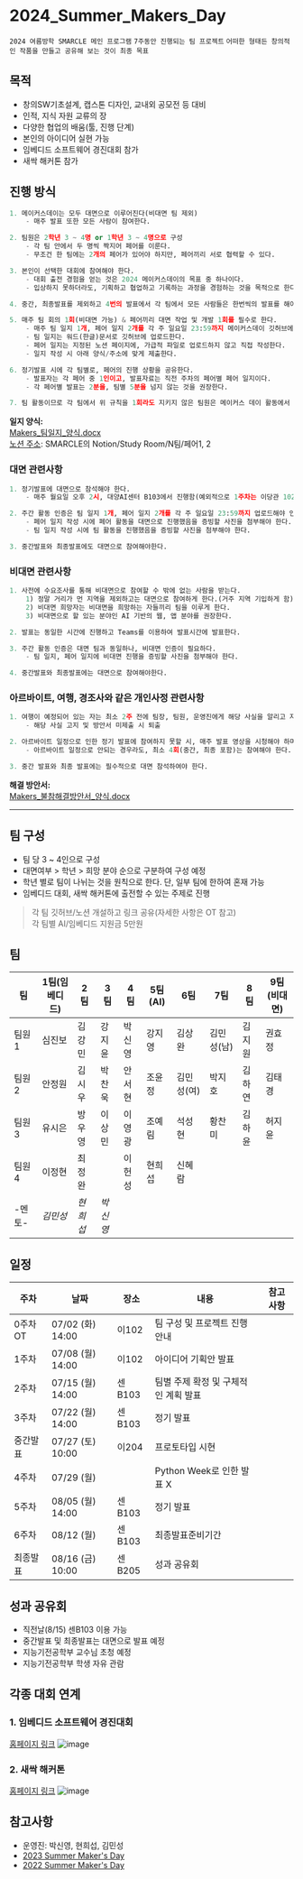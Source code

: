 # 2024_Summer_Makers_Day

`2024 여름방학 SMARCLE 메인 프로그램`
`7주동안 진행되는 팀 프로젝트`
`어떠한 형태든 창의적인 작품을 만들고 공유해 보는 것이 최종 목표`

## 목적

- 창의SW기초설계, 캡스톤 디자인, 교내외 공모전 등 대비
- 인적, 지식 자원 교류의 장
- 다양한 협업의 배움(툴, 진행 단계)
- 본인의 아이디어 실현 가능
- 임베디드 소프트웨어 경진대회 참가
- 새싹 해커톤 참가

## 진행 방식

```python
1. 메이커스데이는 모두 대면으로 이루어진다(비대면 팀 제외)
	- 매주 발표 또한 모든 사람이 참여한다.

2. 팀원은 2학년 3 ~ 4명 or 1학년 3 ~ 4명으로 구성
	- 각 팀 안에서 두 명씩 짝지어 페어를 이룬다.
	- 무조건 한 팀에는 2개의 페어가 있어야 하지만, 페어끼리 서로 협력할 수 있다.

3. 본인이 선택한 대회에 참여해야 한다.
	- 대회 출전 경험을 얻는 것은 2024 메이커스데이의 목표 중 하나이다.
	- 입상하지 못하더라도, 기획하고 협업하고 기록하는 과정을 경험하는 것을 목적으로 한다.

4. 중간, 최종발표를 제외하고 4번의 발표에서 각 팀에서 모든 사람들은 한번씩의 발표를 해야 한다.

5. 매주 팀 회의 1회(비대면 가능) & 페어끼리 대면 작업 및 개발 1회를 필수로 한다.
	- 매주 팀 일지 1개, 페어 일지 2개를 각 주 일요일 23:59까지 메이커스데이 깃허브에 업로드해야 인정된다.
	- 팀 일지는 워드(한글)문서로 깃허브에 업로드한다.
	- 페어 일지는 지정된 노션 페이지에, 가급적 파일로 업로드하지 않고 직접 작성한다.
	- 일지 작성 시 아래 양식/주소에 맞게 제출한다.

6. 정기발표 시에 각 팀별로, 페어의 진행 상황을 공유한다.
	- 발표자는 각 페어 중 1인이고, 발표자료는 직전 주차의 페어별 페어 일지이다.
	- 각 페어별 발표는 2분을, 팀별 5분을 넘지 않는 것을 권장한다.

7. 팀 활동이므로 각 팀에서 위 규칙을 1회라도 지키지 않은 팀원은 메이커스 데이 활동에서 제외하고 동아리 경고 1회를 부여한다.
```

__일지 양식:__\
[Makers_팀일지_양식.docx](https://github.com/Shinyoung-P/2024_Summer_Makers_Day/blob/main/Makers_%ED%8C%80%EC%9D%BC%EC%A7%80_%EC%96%91%EC%8B%9D.docx
)\
[노션 주소](https://www.notion.so/smarcle/Study-Room-fa75995276784bc2bcd871b9c949c6ab?pvs=4#292761685171428eaf08498f0cc31c72): SMARCLE의 Notion/Study Room/N팀/페어1, 2

### 대면 관련사항
```python
1. 정기발표에 대면으로 참석해야 한다.
	- 매주 월요일 오후 2시, 대양AI센터 B103에서 진행함(예외적으로 1주차는 이당관 102에서 진행)

2. 주간 활동 인증은 팀 일지 1개, 페어 일지 2개를 각 주 일요일 23:59까지 업로드해야 인정된다.
	- 페어 일지 작성 시에 페어 활동을 대면으로 진행했음을 증빙할 사진을 첨부해야 한다.
	- 팀 일지 작성 시에 팀 활동을 진행했음을 증빙할 사진을 첨부해야 한다.

3. 중간발표와 최종발표에도 대면으로 참여해야한다.
```

### 비대면 관련사항

```python
1. 사전에 수요조사를 통해 비대면으로 참여할 수 밖에 없는 사람을 받는다.
    1) 정말 거리가 먼 지역을 제외하고는 대면으로 참여하게 한다.(거주 지역 기입하게 함)
    2) 비대면 희망자는 비대면을 희망하는 자들끼리 팀을 이루게 한다.
    3) 비대면으로 할 있는 분야인 AI 기반의 웹, 앱 분야를 권장한다.

2. 발표는 동일한 시간에 진행하고 Teams를 이용하여 발표시간에 발표한다.

3. 주간 활동 인증은 대면 팀과 동일하나, 비대면 인증이 필요하다.
	- 팀 일지, 페어 일지에 비대면 진행을 증빙할 사진을 첨부해야 한다.

4. 중간발표와 최종발표에는 대면으로 참여해야한다.
```

### 아르바이트, 여행, 경조사와 같은 개인사정 관련사항

```python
1. 여행이 예정되어 있는 자는 최소 2주 전에 팀장, 팀원, 운영진에게 해당 사실을 알리고 자신의 공백으로 인한 해결 방안서 또한 작성한다.
	- 해당 사실 고지 및 방안서 미제출 시 퇴출

2. 아르바이트 일정으로 인한 정기 발표에 참여하지 못할 시, 매주 발표 영상을 시청해야 하며, 영상에서 요구하는 내용을 작성해야 한다.
	- 아르바이트 일정으로 안되는 경우라도, 최소 4회(중간, 최종 포함)는 참여해야 한다.

3. 중간 발표와 최종 발표에는 필수적으로 대면 참석하여야 한다.
```

__해결 방안서:__\
[Makers_불참해결방안서_양식.docx](https://github.com/Shinyoung-P/2024_Summer_Makers_Day/blob/main/Makers_%EB%B6%88%EC%B0%B8%ED%95%B4%EA%B2%B0%EB%B0%A9%EC%95%88%EC%84%9C_%EC%96%91%EC%8B%9D.docx)


---

## 팀 구성

- 팀 당 3 ~ 4인으로 구성
- 대면여부 > 학년 > 희망 분야 순으로 구분하여 구성 예정
- 학년 별로 팀이 나뉘는 것을 원칙으로 한다. 단, 일부 팀에 한하여 혼재 가능
- 임베디드 대회, 새싹 해커톤에 출전할 수 있는 주제로 진행
> 각 팀 깃허브/노션 개설하고 링크 공유(자세한 사항은 OT 참고) <br/>
> 각 팀별 AI/임베디드 지원금 5만원

## 팀

| 팀 | 1팀(임베디드) | 2팀 | 3팀 | 4팀 | 5팀(AI) | 6팀 | 7팀 | 8팀 | 9팀(비대면) |
| --- | --- | --- | --- | --- | --- | --- | --- | --- | --- |
| 팀원1 | 심진보 | 김강민 | 강지윤 | 박신영 | 강지영 | 김상완 | 김민성(남) | 김지원 | 권효정 |  
| 팀원2 | 안정원 | 김시우 | 박찬욱 | 안서현 | 조윤정 | 김민성(여) | 박지호 | 김하연 | 김태경 |  
| 팀원3 | 유시은 | 방우영 | 이상민 | 이영광 | 조예림 | 석성현 | 황찬미 | 김하윤 | 허지윤 |  
| 팀원4 | 이정현 | 최정완 |        | 이헌성 | 현희섭 | 신혜람 |        |  |  |
| -멘토- | *김민성* | *현희섭* | *박신영* |  |  |  |  |  |  |

## 일정

| 주차 | 날짜 | 장소 | 내용 | 참고사항 |
| --- | --- | --- | --- | --- |
| 0주차 OT | 07/02 (화) 14:00 | 이102 | 팀 구성 및 프로젝트 진행 안내 |  |
| 1주차 | 07/08 (월) 14:00 | 이102 | 아이디어 기획안 발표 |  |
| 2주차 | 07/15 (월) 14:00 | 센B103 | 팀별 주제 확정 및 구체적인 계획 발표 |  |
| 3주차 | 07/22 (월) 14:00 | 센B103 | 정기 발표 |  |
| 중간발표 | 07/27 (토) 10:00 | 이204 | 프로토타입 시현 |  |
| 4주차 | 07/29 (월) |  | Python Week로 인한 발표 X |  |
| 5주차 | 08/05 (월) 14:00 | 센B103 | 정기 발표 |  |
| 6주차 | 08/12 (월) | 센B103 | 최종발표준비기간 |  |
| 최종발표 | 08/16 (금) 10:00 | 센B205 | 성과 공유회 |  |

## 성과 공유회

- 직전날(8/15) 센B103 이용 가능
- 중간발표 및 최종발표는 대면으로 발표 예정
- 지능기전공학부 교수님 초청 예정
- 지능기전공학부 학생 자유 관람

## 각종 대회 연계

### 1. 임베디드 소프트웨어 경진대회

[홈페이지 링크](https://www.eswcontest.or.kr/competition/free.php)
![image](https://github.com/Shinyoung-P/2024_Summer_Makers_Day/assets/128358741/176bc608-ad87-4f1c-8f9d-91cd84c8b9f3)


### 2. 새싹 해커톤

[홈페이지 링크](https://dacon.io/competitions/official/236293/overview/schedule)
![image](https://github.com/Shinyoung-P/2024_Summer_Makers_Day/assets/128358741/cfc9acca-7d55-4522-bd0b-ba30eb5af9a8)



## 참고사항
- 운영진: 박신영, 현희섭, 김민성
- [2023 Summer Maker's Day](https://github.com/sejongsmarcle/2023_Summer_Makers_Day)
- [2022 Summer Maker's Day](https://github.com/sejongsmarcle/2022_Summer_Makers_Day)
